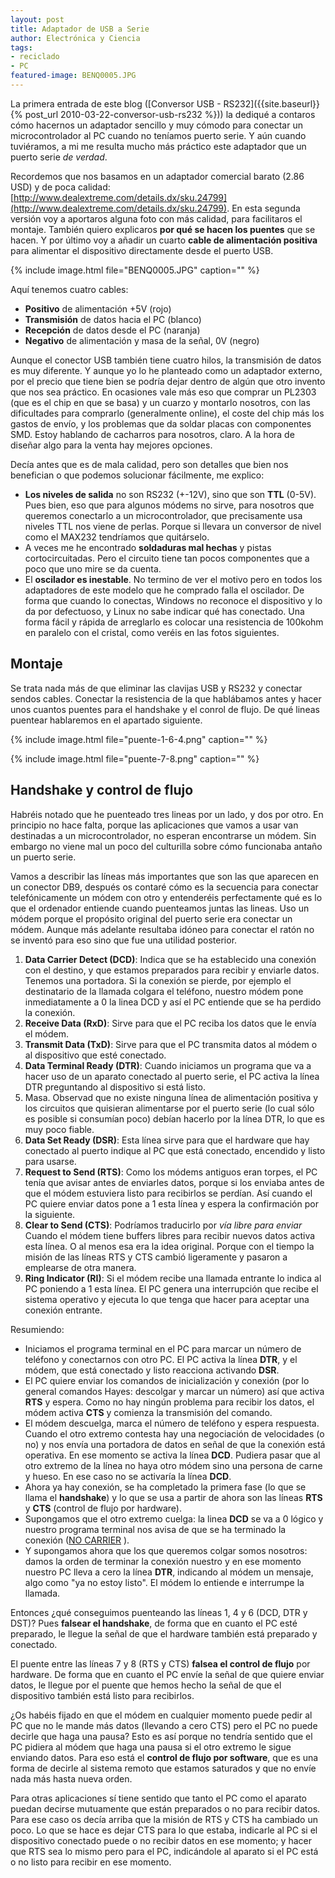 ```yaml
---
layout: post
title: Adaptador de USB a Serie
author: Electrónica y Ciencia
tags:
- reciclado
- PC
featured-image: BENQ0005.JPG
---
```


La primera entrada de este blog ([Conversor USB - RS232]({{site.baseurl}}{% post_url 2010-03-22-conversor-usb-rs232 %})) la dediqué a contaros cómo hacernos un adaptador sencillo y muy cómodo para conectar un microcontrolador al PC cuando no teníamos puerto serie. Y aún cuando tuviéramos, a mi me resulta mucho más práctico este adaptador que un puerto serie *de verdad*.

Recordemos que nos basamos en un adaptador comercial barato (2.86 USD) y de poca calidad: [http://www.dealextreme.com/details.dx/sku.24799](http://www.dealextreme.com/details.dx/sku.24799). En esta segunda versión voy a aportaros alguna foto con más calidad, para facilitaros el montaje. También quiero explicaros **por qué se hacen los puentes** que se hacen. Y por último voy a añadir un cuarto **cable de alimentación positiva** para alimentar el dispositivo directamente desde el puerto USB.

{% include image.html file="BENQ0005.JPG" caption="" %}

Aquí tenemos cuatro cables:

- **Positivo** de alimentación +5V (rojo)
- **Transmisión** de datos hacia el PC (blanco)
- **Recepción** de datos desde el PC (naranja)
- **Negativo** de alimentación y masa de la señal, 0V (negro)

Aunque el conector USB también tiene cuatro hilos, la transmisión de datos es muy diferente. Y aunque yo lo he planteado como un adaptador externo, por el precio que tiene bien se podría dejar dentro de algún que otro invento que nos sea práctico. En ocasiones vale más eso que comprar un PL2303 (que es el chip en que se basa) y un cuarzo y montarlo nosotros, con las dificultades para comprarlo (generalmente online), el coste del chip más los gastos de envío, y los problemas que da soldar placas con componentes SMD. Estoy hablando de cacharros para nosotros, claro. A la hora de diseñar algo para la venta hay mejores opciones.

Decía antes que es de mala calidad, pero son detalles que bien nos benefician o que podemos solucionar fácilmente, me explico:

- **Los niveles de salida** no son RS232 (+-12V), sino que son **TTL** (0-5V). Pues bien, eso que para algunos módems no sirve, para nosotros que queremos conectarlo a un microcontrolador, que precisamente usa niveles TTL nos viene de perlas. Porque si llevara un conversor de nivel como el MAX232 tendríamos que quitárselo.
- A veces me he encontrado **soldaduras mal hechas** y pistas cortocircuitadas. Pero el circuito tiene tan pocos componentes que a poco que uno mire se da cuenta.
- El **oscilador es inestable**. No termino de ver el motivo pero en todos los adaptadores de este modelo que he comprado falla el oscilador. De forma que cuando lo conectas, Windows no reconoce el dispositivo y lo da por defectuoso, y Linux no sabe indicar qué has conectado. Una forma fácil y rápida de arreglarlo es colocar una resistencia de 100kohm en paralelo con el cristal, como veréis en las fotos siguientes.

## Montaje

Se trata nada más de que eliminar las clavijas USB y RS232 y conectar sendos cables. Conectar la resistencia de la que hablábamos antes y hacer unos cuantos puentes para el handshake y el conrol de flujo. De qué lineas puentear hablaremos en el apartado siguiente.

{% include image.html file="puente-1-6-4.png" caption="" %}

{% include image.html file="puente-7-8.png" caption="" %}

## Handshake y control de flujo

Habréis notado que he puenteado tres lineas por un lado, y dos por otro. En principio no hace falta, porque las aplicaciones que vamos a usar van destinadas a un microcontrolador, no esperan encontrarse un módem. Sin embargo no viene mal un poco del culturilla sobre cómo funcionaba antaño un puerto serie.

Vamos a describir las líneas más importantes que son las que aparecen en un conector DB9, después os contaré cómo es la secuencia para conectar telefónicamente un módem con otro y entenderéis perfectamente qué es lo que el ordenador entiende cuando puenteamos juntas las lineas. Uso un módem porque el propósito original del puerto serie era conectar un módem. Aunque más adelante resultaba idóneo para conectar el ratón no se inventó para eso sino que fue una utilidad posterior.

1. **Data Carrier Detect (DCD)**: Indica que se ha establecido una conexión con el destino, y que estamos preparados para recibir y enviarle datos. Tenemos una portadora. Si la conexión se pierde, por ejemplo el destinatario de la llamada colgara el teléfono, nuestro módem pone inmediatamente a 0 la linea DCD y así el PC entiende que se ha perdido la conexión.
1. **Receive Data (RxD)**: Sirve para que el PC reciba los datos que le envía el módem.
1. **Transmit Data (TxD)**: Sirve para que el PC transmita datos al módem o al dispositivo que esté conectado.
1. **Data Terminal Ready (DTR)**: Cuando iniciamos un programa que va a hacer uso de un aparato conectado al puerto serie, el PC activa la línea DTR preguntando al dispositivo si está listo.
1. Masa. Observad que no existe ninguna línea de alimentación positiva y los circuitos que quisieran alimentarse por el puerto serie (lo cual sólo es posible si consumían poco) debían hacerlo por la línea DTR, lo que es muy poco fiable.
1. **Data Set Ready (DSR)**: Esta línea sirve para que el hardware que hay conectado al puerto indique al PC que está conectado, encendido y listo para usarse. 
1. **Request to Send (RTS)**: Como los módems antiguos eran torpes, el PC tenía que avisar antes de enviarles datos, porque si los enviaba antes de que el módem estuviera listo para recibirlos se perdían. Así cuando el PC quiere enviar datos pone a 1 esta línea y espera la confirmación por la siguiente.
1. **Clear to Send (CTS)**: Podríamos traducirlo por *vía libre para enviar* Cuando el módem tiene buffers libres para recibir nuevos datos activa esta línea. O al menos esa era la idea original. Porque con el tiempo la misión de las líneas RTS y CTS cambió ligeramente y pasaron a emplearse de otra manera.
1. **Ring Indicator (RI)**: Si el módem recibe una llamada entrante lo indica al PC poniendo a 1 esta línea. El PC genera una interrupción que recibe el sistema operativo y ejecuta lo que tenga que hacer para aceptar una conexión entrante.

Resumiendo:

- Iniciamos el programa terminal en el PC para marcar un número de teléfono y conectarnos con otro PC. El PC activa la línea **DTR**, y el módem, que está conectado y listo reacciona activando **DSR**.
- El PC quiere enviar los comandos de inicialización y conexión (por lo general comandos Hayes: descolgar y marcar un número) así que activa **RTS** y espera. Como no hay ningún problema para recibir los datos, el módem activa **CTS** y comienza la transmisión del comando.
- El módem descuelga, marca el número de teléfono y espera respuesta. Cuando el otro extremo contesta hay una negociación de velocidades (o no) y nos envía una portadora de datos en señal de que la conexión está operativa. En ese momento se activa la línea **DCD**. Pudiera pasar que al otro extremo de la línea no haya otro módem sino una persona de carne y hueso. En ese caso no se activaría la línea **DCD**.
- Ahora ya hay conexión, se ha completado la primera fase (lo que se llama el **handshake**) y lo que se usa a partir de ahora son las líneas **RTS** y **CTS** (control de flujo por hardware).
- Supongamos que el otro extremo cuelga: la linea **DCD** se va a 0 lógico y nuestro programa terminal nos avisa de que se ha terminado la conexión (<a href="http://en.wikipedia.org/wiki/NO_CARRIER">NO CARRIER</a> ).
- Y supongamos ahora que los que queremos colgar somos nosotros: damos la orden de terminar la conexión nuestro y en ese momento nuestro PC lleva a cero la línea **DTR**, indicando al módem un mensaje, algo como "ya no estoy listo". El módem lo entiende e interrumpe la llamada.

Entonces ¿qué conseguimos puenteando las líneas 1, 4 y 6 (DCD, DTR y DST)? Pues **falsear el handshake**, de forma que en cuanto el PC esté preparado, le llegue la señal de que el hardware también está preparado y conectado.

El puente entre las líneas 7 y 8 (RTS y CTS) **falsea el control de flujo** por hardware. De forma que en cuanto el PC envíe la señal de que quiere enviar datos, le llegue por el puente que hemos hecho la señal de que el dispositivo también está listo para recibirlos.

¿Os habéis fijado en que el módem en cualquier momento puede pedir al PC que no le mande más datos (llevando a cero CTS) pero el PC no puede decirle que haga una pausa? Esto es así porque no tendría sentido que el PC pidiera al módem que haga una pausa si el otro extremo le sigue enviando datos. Para eso está el **control de flujo por software**, que es una forma de decirle al sistema remoto que estamos saturados y que no envíe nada más hasta nueva orden.

Para otras aplicaciones sí tiene sentido que tanto el PC como el aparato puedan decirse mutuamente que están preparados o no para recibir datos. Para ese caso os decía arriba que la misión de RTS y CTS ha cambiado un poco. Lo que se hace es dejar CTS para lo que estaba, indicarle al PC si el dispositivo conectado puede o no recibir datos en ese momento; y hacer que RTS sea lo mismo pero para el PC, indicándole al aparato si el PC está o no listo para recibir en ese momento.

